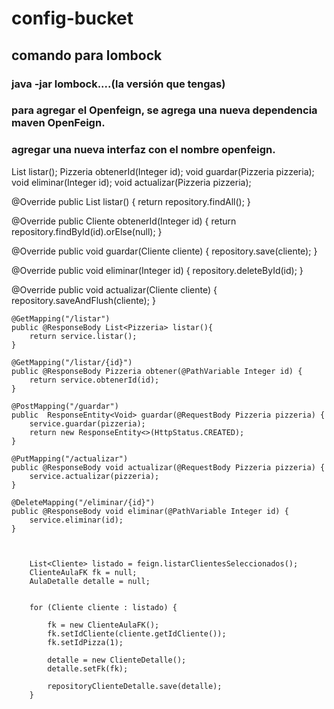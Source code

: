 # config-bucket

## comando para lombock
### java -jar lombock....(la versión que tengas)
### para agregar el Openfeign, se agrega una nueva dependencia maven OpenFeign.
### agregar una nueva interfaz con el nombre openfeign.

List<Pizzeria> listar();
Pizzeria obtenerId(Integer id);
void guardar(Pizzeria pizzeria);
void eliminar(Integer id);
void actualizar(Pizzeria pizzeria);

@Override
public List<Cliente> listar() {
	return repository.findAll();
}

@Override
public Cliente obtenerId(Integer id) {
	return repository.findById(id).orElse(null);
}

@Override
public void guardar(Cliente cliente) {
	repository.save(cliente);
}

@Override
public void eliminar(Integer id) {
	repository.deleteById(id);
}

@Override
public void actualizar(Cliente cliente) {
	repository.saveAndFlush(cliente);
}


	@GetMapping("/listar")
	public @ResponseBody List<Pizzeria> listar(){
		return service.listar();
	}

	@GetMapping("/listar/{id}")
	public @ResponseBody Pizzeria obtener(@PathVariable Integer id) {
		return service.obtenerId(id);
	}
	
	@PostMapping("/guardar")
	public  ResponseEntity<Void> guardar(@RequestBody Pizzeria pizzeria) {
		service.guardar(pizzeria);
		return new ResponseEntity<>(HttpStatus.CREATED);
	}
	
	@PutMapping("/actualizar")
	public @ResponseBody void actualizar(@RequestBody Pizzeria pizzeria) {
		service.actualizar(pizzeria);
	}
	
	@DeleteMapping("/eliminar/{id}")
	public @ResponseBody void eliminar(@PathVariable Integer id) {
		service.eliminar(id);
	}



		List<Cliente> listado = feign.listarClientesSeleccionados();
		ClienteAulaFK fk = null;
		AulaDetalle detalle = null;

		
		for (Cliente cliente : listado) {
			
			fk = new ClienteAulaFK();
			fk.setIdCliente(cliente.getIdCliente());
			fk.setIdPizza(1);
			
			detalle = new ClienteDetalle();
			detalle.setFk(fk);	
			
			repositoryClienteDetalle.save(detalle);
		}